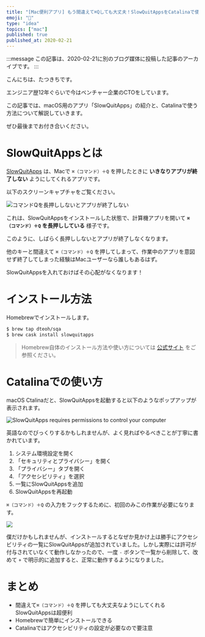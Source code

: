 ```yaml
---
title: "[Mac便利アプリ] もう間違えて⌘Qしても大丈夫！SlowQuitAppsをCatalinaで使う"
emoji: "🍎"
type: "idea"
topics: ["mac"]
published: true
published_at: 2020-02-21
---
```


:::message
この記事は、2020-02-21に別のブログ媒体に投稿した記事のアーカイブです。
:::

こんにちは、たつきちです。

エンジニア歴12年ぐらいで今はベンチャー企業のCTOをしています。

この記事では、macOS用のアプリ「SlowQuitApps」の紹介と、Catalinaで使う方法について解説していきます。

ぜひ最後までお付き合いください。

# SlowQuitAppsとは

[SlowQuitApps](https://github.com/dteoh/SlowQuitApps) は、Macで `⌘（コマンド）＋Q` を押したときに **いきなりアプリが終了しない** ようにしてくれるアプリです。

以下のスクリーンキャプチャをご覧ください。

![コマンドQを長押ししないとアプリが終了しない](https://user-images.githubusercontent.com/4360663/74727272-42513380-5284-11ea-898f-8410da8968ee.gif)

これは、SlowQuitAppsをインストールした状態で、計算機アプリを開いて **`⌘（コマンド）＋Q` を長押ししている** 様子です。

このように、しばらく長押ししないとアプリが終了しなくなります。

他のキーと間違えて `⌘（コマンド）＋Q` を押してしまって、作業中のアプリを意図せず終了してしまった経験はMacユーザーなら誰しもあるはず。

SlowQuitAppsを入れておけばその心配がなくなります！

# インストール方法

Homebrewでインストールします。

```bash
$ brew tap dteoh/sqa
$ brew cask install slowquitapps
```

> Homebrew自体のインストール方法や使い方については [公式サイト](https://brew.sh/index_ja) をご参照ください。

# Catalinaでの使い方

macOS Ctalinaだと、SlowQuitAppsを起動すると以下のようなポップアップが表示されます。

![SlowQuitApps requires permissions to control your computer](https://user-images.githubusercontent.com/4360663/74728722-9d842580-5286-11ea-887a-c86b82fb1a65.png)

英語なのでびっくりするかもしれませんが、よく見ればやるべきことが丁寧に書かれています。

1. システム環境設定を開く
1. 「セキュリティとプライバシー」を開く
1. 「プライバシー」タブを開く
1. 「アクセシビリティ」を選択
1. 一覧にSlowQuitAppsを追加
1. SlowQuitAppsを再起動

`⌘（コマンド）＋Q` の入力をフックするために、初回のみこの作業が必要になります。

![](https://user-images.githubusercontent.com/4360663/74729096-403ca400-5287-11ea-85ec-ce5bfd965e12.png)

僕だけかもしれませんが、インストールするとなぜか見かけ上は勝手にアクセシビリティの一覧にSlowQuitAppsが追加されていました。しかし実際には許可が付与されていなくて動作しなかったので、一度 `-` ボタンで一覧から削除して、改めて `+` で明示的に追加すると、正常に動作するようになりました。

# まとめ

* 間違えて`⌘（コマンド）＋Q` を押しても大丈夫なようにしてくれるSlowQuitAppsは超便利
* Homebrewで簡単にインストールできる
* Catalinaではアクセシビリティの設定が必要なので要注意
